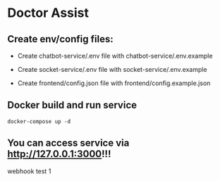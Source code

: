 # Doctor Assist

## Create env/config files:

- Create chatbot-service/.env file with chatbot-service/.env.example

- Create socket-service/.env file with socket-service/.env.example

- Create frontend/config.json file with frontend/config.example.json

## Docker build and run service

```
docker-compose up -d
```

## You can access service via http://127.0.0.1:3000!!!

webhook test 1
